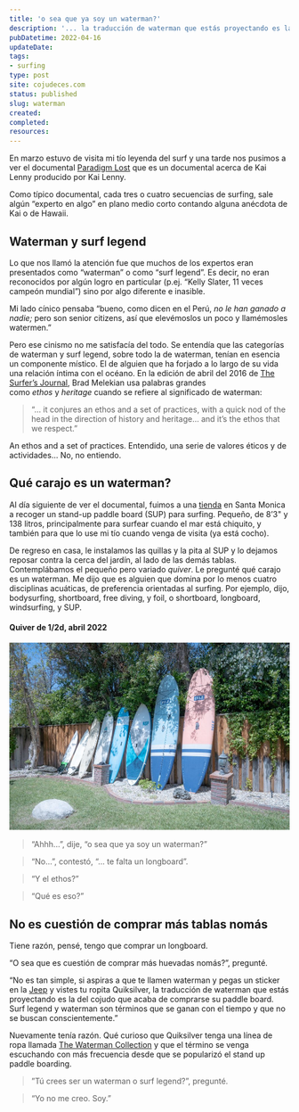 ```yaml
---
title: 'o sea que ya soy un waterman?'
description: '... la traducción de waterman que estás proyectando es la del cojudo que acaba de comprarse su paddle board.'
pubDatetime: 2022-04-16
updateDate: 
tags: 
- surfing
type: post
site: cojudeces.com
status: published
slug: waterman 
created: 
completed: 
resources:
---
```

En marzo estuvo de visita mi tío leyenda del surf y una tarde nos pusimos a ver el documental [Paradigm Lost](https://www.redbull.com/int-en/films/paradigm-lost?ref=cojudeces.com) que es un documental acerca de Kai Lenny producido por Kai Lenny.

Como típico documental, cada tres o cuatro secuencias de surfing, sale algún “experto en algo” en plano medio corto contando alguna anécdota de Kai o de Hawaii.

## Waterman y surf legend

Lo que nos llamó la atención fue que muchos de los expertos eran presentados como “waterman” o como “surf legend”. Es decir, no eran reconocidos por algún logro en particular (p.ej. “Kelly Slater, 11 veces campeón mundial”) sino por algo diferente e inasible.

Mi lado cínico pensaba “bueno, como dicen en el Perú, _no le han ganado a nadie;_ pero son senior citizens, así que elevémoslos un poco y llamémosles watermen.”

Pero ese cinismo no me satisfacía del todo. Se entendía que las categorías de waterman y surf legend, sobre todo la de waterman, tenían en esencia un componente místico. El de alguien que ha forjado a lo largo de su vida una relación íntima con el océano. En la edición de abril del 2016 de [The Surfer’s Journal](https://www.surfersjournal.com/editorial/what-the-hell-is-a-waterman?ref=cojudeces.com), Brad Melekian usa palabras grandes como _ethos_ y _heritage_ cuando se refiere al significado de waterman:

> “… it conjures an ethos and a set of practices, with a quick nod of the head in the direction of history and heritage… and it’s the ethos that we respect.”

An ethos and a set of practices. Entendido, una serie de valores éticos y de actividades... No, no entiendo.

## Qué carajo es un waterman?

Al día siguiente de ver el documental, fuimos a una [tienda](https://www.poseidonstandup.com/?ref=cojudeces.com) en Santa Monica a recoger un stand-up paddle board (SUP) para surfing. Pequeño, de 8’3" y 138 litros, principalmente para surfear cuando el mar está chiquito, y también para que lo use mi tío cuando venga de visita (ya está cocho).

De regreso en casa, le instalamos las quillas y la pita al SUP y lo dejamos reposar contra la cerca del jardín, al lado de las demás tablas. Contemplábamos el pequeño pero variado _quiver_. Le pregunté qué carajo es un waterman. Me dijo que es alguien que domina por lo menos cuatro disciplinas acuáticas, de preferencia orientadas al surfing. Por ejemplo, dijo, bodysurfing, shortboard, free diving, y foil, o shortboard, longboard, windsurfing, y SUP.

#### Quiver de 1/2d, abril 2022
![](../../assets/images/2022/2022-04-Quiver-0009-2-1.jpg)

> “Ahhh...”, dije, “o sea que ya soy un waterman?”

> “No...”, contestó, “... te falta un longboard”.

> “Y el ethos?”

> “Qué es eso?”

## No es cuestión de comprar más tablas nomás

Tiene razón, pensé, tengo que comprar un longboard.

“O sea que es cuestión de comprar más huevadas nomás?”, pregunté.

“No es tan simple, si aspiras a que te llamen waterman y pegas un sticker en la [Jeep](https://www.cojudeces.com/jeep) y vistes tu ropita Quiksilver, la traducción de waterman que estás proyectando es la del cojudo que acaba de comprarse su paddle board. Surf legend y waterman son términos que se ganan con el tiempo y que no se buscan conscientemente.”

Nuevamente tenía razón. Qué curioso que Quiksilver tenga una línea de ropa llamada [The Waterman Collection](https://www.quiksilver.com/waterman/?ref=cojudeces.com) y que el término se venga escuchando con más frecuencia desde que se popularizó el stand up paddle boarding.

> ”Tú crees ser un waterman o surf legend?”, pregunté.

> “Yo no me creo. Soy.”

